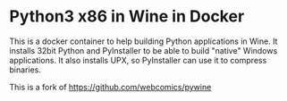 # Python3 x86 in Wine in Docker

This is a docker container to help building Python applications in Wine. It
installs 32bit Python and PyInstaller to be able to build "native" Windows
applications. It also installs UPX, so PyInstaller can use it to compress
binaries.

This is a fork of https://github.com/webcomics/pywine
